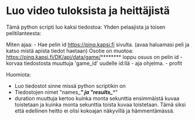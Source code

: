 # Luo video tuloksista ja heittäjistä

Tämä python scripti luo kaksi tiedostoa: Yhden pelaajista ja toisen pelitilanteesta:

Miten ajaa:
	- Hae pelin id https://pinq.kapsi.fi sivulta. (avaa haluamasi peli ja katso mistä apista tiedot haetaan)
	Osotie on muotoa: https://pinq.kapsi.fi/DK/api/data/game/********
	loppu osuus on pelin id
	- korvaa tiedostosta muuttuja 'game_id' uudelle id:llä
	- aja ohjelma.
	- profit

Huomiota:
- Luo tiedostot sinne missä python scriptikin on
- Tiedostojen nimet "names_*****" ja "results_******"
- duration muuttuja kertoo kuinka monta sekunttia ensimmäistä kuvaa toistetaan ja kuinka monta sekunttia toista kuvaa toistetaan. Tämä siksi että edellinen heitto ei olisi kokoajan näkyvillä ja hämmentämässä. 

